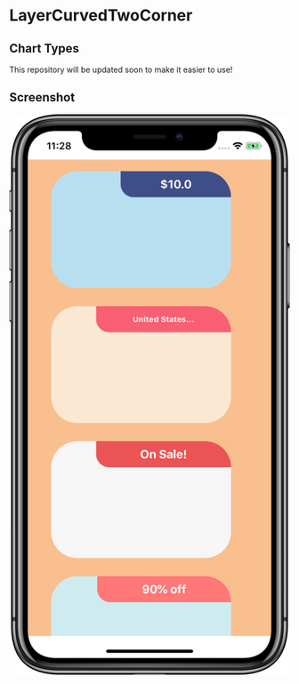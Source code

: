 
LayerCurvedTwoCorner
=============
## Chart Types
This repository will be updated soon to make it easier to use!
## Screenshot
![Some nice charts](https://github.com/ryanisnhp/RightCornerView/blob/master/Simulator%20Screen%20Shot%20-%20iPhone%20X%20-%202018-06-23%20at%2023.28.13_framed.png?raw=true)

